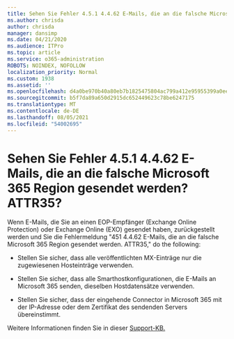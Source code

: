```yaml
---
title: Sehen Sie Fehler 4.5.1 4.4.62 E-Mails, die an die falsche Microsoft 365 Region gesendet werden? ATTR35?
ms.author: chrisda
author: chrisda
manager: dansimp
ms.date: 04/21/2020
ms.audience: ITPro
ms.topic: article
ms.service: o365-administration
ROBOTS: NOINDEX, NOFOLLOW
localization_priority: Normal
ms.custom: 1938
ms.assetid: ''
ms.openlocfilehash: d4a0be970b40a80eb7b1825475804ac799a412e95955399a0ee120ae0d2a12df
ms.sourcegitcommit: b5f7da89a650d2915dc652449623c78be6247175
ms.translationtype: MT
ms.contentlocale: de-DE
ms.lasthandoff: 08/05/2021
ms.locfileid: "54002695"
---
```

# <a name="are-you-seeing-error-451-4462-mail-sent-to-the-wrong-microsoft-365-region-attr35"></a>Sehen Sie Fehler 4.5.1 4.4.62 E-Mails, die an die falsche Microsoft 365 Region gesendet werden? ATTR35?

Wenn E-Mails, die Sie an einen EOP-Empfänger (Exchange Online Protection) oder Exchange Online (EXO) gesendet haben, zurückgestellt werden und Sie die Fehlermeldung "451 4.4.62 E-Mails, die an die falsche Microsoft 365 Region gesendet werden. ATTR35," do the following:

- Stellen Sie sicher, dass alle veröffentlichten MX-Einträge nur die zugewiesenen Hosteinträge verwenden.

- Stellen Sie sicher, dass alle Smarthostkonfigurationen, die E-Mails an Microsoft 365 senden, dieselben Hostdatensätze verwenden.

- Stellen Sie sicher, dass der eingehende Connector in Microsoft 365 mit der IP-Adresse oder dem Zertifikat des sendenden Servers übereinstimmt.

Weitere Informationen finden Sie in dieser [Support-KB.](https://support.microsoft.com/help/4057301/attr35-response-code-when-mail-is-sent-to-eop-exo)
